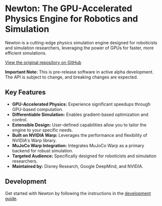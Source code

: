 # Newton: The GPU-Accelerated Physics Engine for Robotics and Simulation

Newton is a cutting-edge physics simulation engine designed for roboticists and simulation researchers, leveraging the power of GPUs for faster, more efficient simulations.

[View the original repository on GitHub](https://github.com/newton-physics/newton)

**Important Note:** This is pre-release software in active alpha development. The API is subject to change, and breaking changes are expected.

## Key Features

*   **GPU-Accelerated Physics:** Experience significant speedups through GPU-based computation.
*   **Differentiable Simulation:**  Enables gradient-based optimization and control.
*   **Extensible Design:**  User-defined capabilities allow you to tailor the engine to your specific needs.
*   **Built on NVIDIA Warp:** Leverages the performance and flexibility of NVIDIA's Warp library.
*   **MuJoCo Warp Integration:** Integrates MuJoCo Warp as a primary backend for robust simulation.
*   **Targeted Audience:** Specifically designed for roboticists and simulation researchers.
*   **Maintained by:** Disney Research, Google DeepMind, and NVIDIA.

## Development

Get started with Newton by following the instructions in the [development guide](https://newton-physics.github.io/newton/development-guide.html).